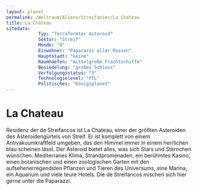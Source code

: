 ```yaml
---
layout: planet
permalink: /Weltraum/Aliens/Streifanier/La_Chateau
title: La Chateau
sitedata:
            Typ: "Terraformter Asteroid"
            Sektor: "Streif"
            Monde: "0"
            Einwohner: "Paparazzi aller Rassen"
            Hauptstadt: "keine"
            Raumhaefen: "mittelgroße Frachtschiffe"
            Besiedelung: "großes Schloss"
            Verfolgungsstatus: "3"
            Technologielevel: "FTL"
            Politisches: "Königsplanet"
---
```


# La Chateau

Residenz der de Streifancos ist La Chateau, einer der größten Asteroiden des Asteroidengürtels von Streif. Er ist komplett von einem Antivakuumkraftfeld umgeben, das den Himmel immer in einem herrlichen blau scheinen lässt. Der Asteroid bietet alles, was sich Stars und Sternchen wünschen: Mediterranes Klima, Strandpromenaden, ein berühmtes Kasino, einen botanischen und einen zoologischen Garten mit den aufsehenerregendsten Pflanzen und Tieren des Universums, eine Marina, ein Aquarium und viele teure Hotels. Die de Streifancos mischen sich hier gerne unter die Paparazzi.
